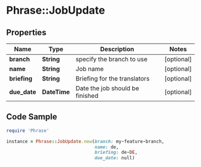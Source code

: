 # Phrase::JobUpdate

## Properties

Name | Type | Description | Notes
------------ | ------------- | ------------- | -------------
**branch** | **String** | specify the branch to use | [optional] 
**name** | **String** | Job name | [optional] 
**briefing** | **String** | Briefing for the translators | [optional] 
**due_date** | **DateTime** | Date the job should be finished | [optional] 

## Code Sample

```ruby
require 'Phrase'

instance = Phrase::JobUpdate.new(branch: my-feature-branch,
                                 name: de,
                                 briefing: de-DE,
                                 due_date: null)
```


